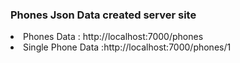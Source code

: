 
<h3>Phones Json Data created server site</h3>

<li>Phones Data : http://localhost:7000/phones</li>
<li>Single Phone Data :http://localhost:7000/phones/1</li>
